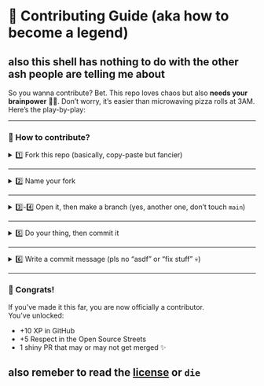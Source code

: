# 🍕 Contributing Guide (aka how to become a legend)
## also this shell has nothing to do with the other ash people are telling me about
So you wanna contribute? Bet. This repo loves chaos but also **needs your brainpower** 🧠✨. Don’t worry, it’s easier than microwaving pizza rolls at 3AM. Here’s the play-by-play:  

---

### 🥞 How to contribute?

<details>
<summary>1️⃣ Fork this repo (basically, copy-paste but fancier)</summary>

So yeah… click the big fork button.  
Think of it as cloning yourself but with less moral consequences.  

<img width="579" height="119" alt="step1" src="https://github.com/user-attachments/assets/06a8f28e-a7c7-4a0c-a46b-96b9f14ab209" />

</details>

---

<details>
<summary>2️⃣ Name your fork</summary>

Go wild. Call it `my-epic-fork`, `project-but-better`, or `pls-work-this-time`.  
Naming is free therapy.  

<img width="917" height="559" alt="step2" src="https://github.com/user-attachments/assets/24705939-cd14-4c62-a831-9b8c2d598e51" />

</details>

---

<details>
<summary>3️⃣-4️⃣ Open it, then make a branch (yes, another one, don’t touch <code>main</code>)</summary>

- Never mess with `main` unless you like explosions 💥.  
- Branch = your personal sandbox. Do whatever. Break stuff.  
- Name it something descriptive like `fix-bug`, `add-feature`, or `make-it-pretty`.  

<img width="409" height="148" alt="step3" src="https://github.com/user-attachments/assets/340cfd6a-19c4-4a94-8ab3-c665413d20b2" />

<br><br>

<img width="330" height="269" alt="step3b" src="https://github.com/user-attachments/assets/f104fd4c-5221-417a-9eda-79d93af72a14" />

<br><br>

<img width="1319" height="297" alt="step4" src="https://github.com/user-attachments/assets/98dc4f33-fb3c-4d88-a579-46d5b13602db" />

</details>

---

<details>
<summary>5️⃣ Do your thing, then commit it</summary>

Code, docs, memes, random ASCII art—whatever this repo needs.  
Then smash that green button like it owes you money.  

<img width="928" height="153" alt="step5" src="https://github.com/user-attachments/assets/90079744-2382-43d7-890d-a680719bbf49" />

</details>

---

<details>
<summary>6️⃣ Write a commit message (pls no “asdf” or “fix stuff” 💀)</summary>

✨Tips for good commit messages✨  
- ✅ `fix: removed bug that caused app to explode`  
- ❌ `pls work`  
- ❌ `aaaaaaaaaaaaa`  

Then click submit and **pray to the GitHub gods** 🙏  

<img width="927" height="532" alt="step6" src="https://github.com/user-attachments/assets/b4e8cf5b-8a2e-446f-9742-196833827d36" />

</details>

---

### 🎉 Congrats!
If you’ve made it this far, you are now officially a contributor.  
You’ve unlocked:  
- +10 XP in GitHub  
- +5 Respect in the Open Source Streets  
- 1 shiny PR that may or may not get merged ✨

## also remeber to read the [license](https://github.com/aserdevyt/ash-shell/blob/main/LICENSE) or `die`
